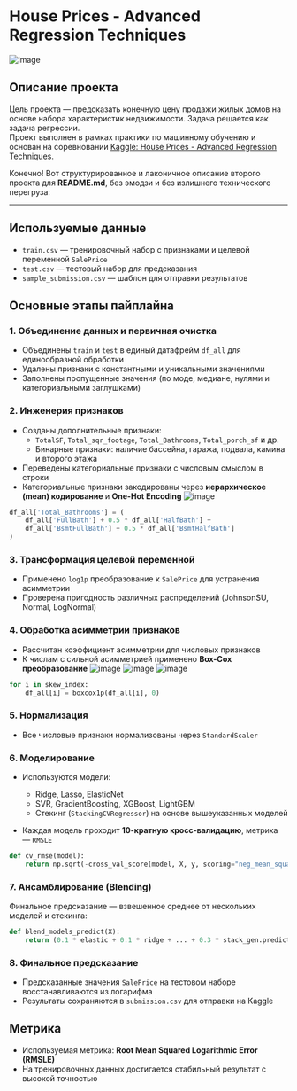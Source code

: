 # House Prices - Advanced Regression Techniques
![image](https://github.com/user-attachments/assets/7a08d27c-cba2-4888-b6b3-8a9fefdba3e7)


## Описание проекта  
Цель проекта — предсказать конечную цену продажи жилых домов на основе набора характеристик недвижимости. Задача решается как задача регрессии.  
Проект выполнен в рамках практики по машинному обучению и основан на соревновании [Kaggle: House Prices - Advanced Regression Techniques](https://www.kaggle.com/competitions/house-prices-advanced-regression-techniques).

Конечно! Вот структурированное и лаконичное описание второго проекта для **README.md**, без эмодзи и без излишнего технического перегруза:

---

## Используемые данные

- `train.csv` — тренировочный набор с признаками и целевой переменной `SalePrice`
- `test.csv` — тестовый набор для предсказания
- `sample_submission.csv` — шаблон для отправки результатов

## Основные этапы пайплайна

### 1. Объединение данных и первичная очистка

- Объединены `train` и `test` в единый датафрейм `df_all` для единообразной обработки
- Удалены признаки с константными и уникальными значениями
- Заполнены пропущенные значения (по моде, медиане, нулями и категориальными заглушками)

### 2. Инженерия признаков

- Созданы дополнительные признаки:
  - `TotalSF`, `Total_sqr_footage`, `Total_Bathrooms`, `Total_porch_sf` и др.
  - Бинарные признаки: наличие бассейна, гаража, подвала, камина и второго этажа
- Переведены категориальные признаки с числовым смыслом в строки
- Категориальные признаки закодированы через **иерархическое (mean) кодирование** и **One-Hot Encoding**
![image](https://github.com/user-attachments/assets/2bfd5b9c-6f46-4ab7-ac72-5570f03c451b)

```python
df_all['Total_Bathrooms'] = (
    df_all['FullBath'] + 0.5 * df_all['HalfBath'] +
    df_all['BsmtFullBath'] + 0.5 * df_all['BsmtHalfBath']
)
```

### 3. Трансформация целевой переменной

- Применено `log1p` преобразование к `SalePrice` для устранения асимметрии
- Проверена пригодность различных распределений (JohnsonSU, Normal, LogNormal)

### 4. Обработка асимметрии признаков

- Рассчитан коэффициент асимметрии для числовых признаков
- К числам с сильной асимметрией применено **Box-Cox преобразование**
![image](https://github.com/user-attachments/assets/637ea2a4-7064-411b-8884-eda474c56cd5)
![image](https://github.com/user-attachments/assets/7df4b8fb-7227-41d0-b5a4-5d777f22f3bf)
![image](https://github.com/user-attachments/assets/e867f397-8693-4414-b93d-b0a2d1365361)

```python
for i in skew_index:
    df_all[i] = boxcox1p(df_all[i], 0)
```

### 5. Нормализация

- Все числовые признаки нормализованы через `StandardScaler`

### 6. Моделирование

- Используются модели:
  - Ridge, Lasso, ElasticNet
  - SVR, GradientBoosting, XGBoost, LightGBM
  - Стекинг (`StackingCVRegressor`) на основе вышеуказанных моделей

- Каждая модель проходит **10-кратную кросс-валидацию**, метрика — `RMSLE`

```python
def cv_rmse(model):
    return np.sqrt(-cross_val_score(model, X, y, scoring="neg_mean_squared_error", cv=kfolds))
```

### 7. Ансамблирование (Blending)

Финальное предсказание — взвешенное среднее от нескольких моделей и стекинга:

```python
def blend_models_predict(X):
    return (0.1 * elastic + 0.1 * ridge + ... + 0.3 * stack_gen.predict(X))
```

### 8. Финальное предсказание

- Предсказанные значения `SalePrice` на тестовом наборе восстанавливаются из логарифма
- Результаты сохраняются в `submission.csv` для отправки на Kaggle

## Метрика

- Используемая метрика: **Root Mean Squared Logarithmic Error (RMSLE)**
- На тренировочных данных достигается стабильный результат с высокой точностью
